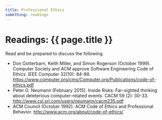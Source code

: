 ```yaml
---
title: Professional Ethics
something: readings
---
```

# Readings: {{ page.title }}

Read and be prepared to discuss the following.

- Don Gotterbarn, Keith Miller, and Simon Rogerson (October 1999). Computer Society and ACM approve Software Engineering Code of Ethics. IEEE Computer 32(10): 84-88. <https://www.computer.org/cms/Computer.org/Publications/code-of-ethics.pdf>
- Peter G. Neumann (February 2015). Inside Risks: Far-sighted thinking about deleterious computer-related events. CACM 59 (2): 30-33. <http://www.csl.sri.com/users/neumann/cacm235.pdf>
- ACM Council (October 1992). ACM Code of Ethics and Professional Behavior. <http://www.acm.org/about/code-of-ethics/>

